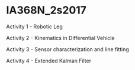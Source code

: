 # IA368N_2s2017

Activity 1 - Robotic Leg

Activity 2 - Kinematics in Differential Vehicle

Activity 3 - Sensor characterization and line fitting

Activity 4 - Extended Kalman Filter
